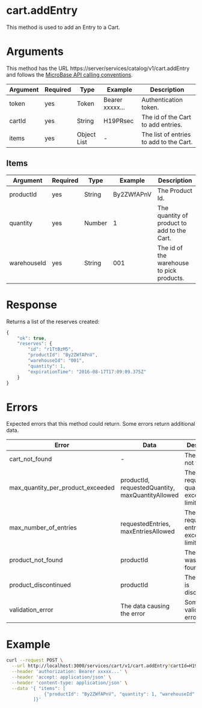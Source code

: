 # cart.addEntry

This method is used to add an Entry to a Cart.

# Arguments

This method has the URL https://server/services/catalog/v1/cart.addEntry and 
follows the [MicroBase API calling conventions](../calling-conventions.html).

Argument | Required | Type | Example | Description
---------|----------|------|---------|------------
token  | yes | Token       | Bearer xxxxx... | Authentication token.
cartId | yes | String      | H19PRsec        | The id of the Cart to add entries.
items  | yes | Object List | -               | The list of entries to add to the Cart.

## Items

Argument | Required | Type | Example | Description
---------|----------|------|---------|------------
productId   | yes | String | By2ZWfAPnV | The Product Id.
quantity    | yes | Number | 1          | The quantity of product to add to the Cart.
warehouseId | yes | String | 001        | The id of the warehouse to pick products.

# Response

Returns a list of the reserves created:

```javascript
{
    "ok": true,
    "reserves": {
        "id": "r1TtBzM5",
        "productId": "By2ZWfAPnV",
        "warehouseId": "001",
        "quantity": 1,
        "expirationTime": "2016-08-17T17:09:09.375Z"
    }
}
```

# Errors

Expected errors that this method could return. Some errors return additional data.

Error | Data | Description
------|------|------------
cart_not_found | - | The Cart was not found
max_quantity_per_product_exceeded | productId, requestedQuantity, maxQuantityAllowed | The requested quantity exceeds the limit.
max_number_of_entries | requestedEntries, maxEntriesAllowed | The requested entries exceeds the limit.
product_not_found | productId | The Product was not found.
product_discontinued | productId | The Product is discontinued.
validation_error | The data causing the error | Some validation error

# Example

```bash
curl --request POST \
  --url http://localhost:3000/services/cart/v1/cart.addEntry?cartId=H19PRsec \
  --header 'authorization: Bearer xxxxx...' \
  --header 'accept: application/json' \
  --header 'content-type: application/json' \
  --data '{ "items": [
              {"productId": "By2ZWfAPnV", "quantity": 1, "warehouseId": "001"} \                                                 
          ]}'
```